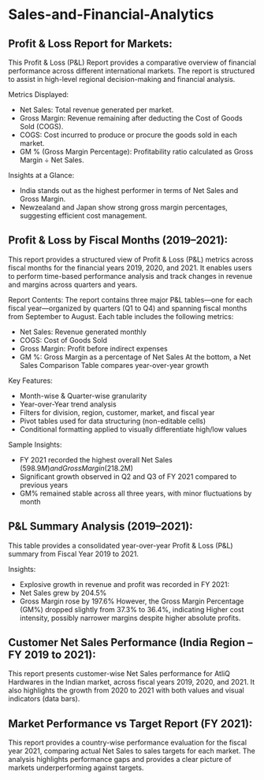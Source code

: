 # Sales-and-Financial-Analytics

## Profit & Loss Report for Markets:
This Profit & Loss (P&L) Report provides a comparative overview of financial performance across different international markets. The report is structured to assist in high-level regional decision-making and financial analysis.

Metrics Displayed:
- Net Sales: Total revenue generated per market.
- Gross Margin: Revenue remaining after deducting the Cost of Goods Sold (COGS).
- COGS: Cost incurred to produce or procure the goods sold in each market.
- GM % (Gross Margin Percentage): Profitability ratio calculated as Gross Margin ÷ Net Sales.

Insights at a Glance:
- India stands out as the highest performer in terms of Net Sales and Gross Margin.
- Newzealand and Japan show strong gross margin percentages, suggesting efficient cost management.

## Profit & Loss by Fiscal Months (2019–2021):
This report provides a structured view of Profit & Loss (P&L) metrics across fiscal months for the financial years 2019, 2020, and 2021. It enables users to perform time-based performance analysis and track changes in revenue and margins across quarters and years.

Report Contents:
The report contains three major P&L tables—one for each fiscal year—organized by quarters (Q1 to Q4) and spanning fiscal months from September to August.
Each table includes the following metrics:
- Net Sales: Revenue generated monthly
- COGS: Cost of Goods Sold
- Gross Margin: Profit before indirect expenses
- GM %: Gross Margin as a percentage of Net Sales
At the bottom, a Net Sales Comparison Table compares year-over-year growth

Key Features:
- Month-wise & Quarter-wise granularity
- Year-over-Year trend analysis
- Filters for division, region, customer, market, and fiscal year
- Pivot tables used for data structuring (non-editable cells)
- Conditional formatting applied to visually differentiate high/low values

Sample Insights:
- FY 2021 recorded the highest overall Net Sales ($598.9M) and Gross Margin ($218.2M)
- Significant growth observed in Q2 and Q3 of FY 2021 compared to previous years
- GM% remained stable across all three years, with minor fluctuations by month

## P&L Summary Analysis (2019–2021):
This table provides a consolidated year-over-year Profit & Loss (P&L) summary from Fiscal Year 2019 to 2021.

Insights:
- Explosive growth in revenue and profit was recorded in FY 2021:
- Net Sales grew by 204.5%
- Gross Margin rose by 197.6%
However, the Gross Margin Percentage (GM%) dropped slightly from 37.3% to 36.4%, indicating Higher cost intensity, possibly narrower margins despite higher absolute profits.

## Customer Net Sales Performance (India Region – FY 2019 to 2021):
This report presents customer-wise Net Sales performance for AtliQ Hardwares in the Indian market, across fiscal years 2019, 2020, and 2021. It also highlights the growth from 2020 to 2021 with both values and visual indicators (data bars).

## Market Performance vs Target Report (FY 2021):
This report provides a country-wise performance evaluation for the fiscal year 2021, comparing actual Net Sales to sales targets for each market. The analysis highlights performance gaps and provides a clear picture of markets underperforming against targets.
